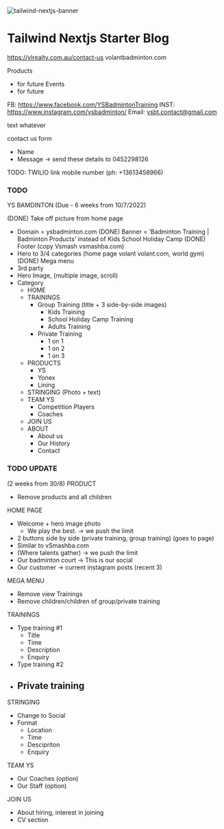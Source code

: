 ![tailwind-nextjs-banner](/public/images/twitter-card.png)

# Tailwind Nextjs Starter Blog

https://ylrealty.com.au/contact-us
volantbadminton.com

Products
- for future
Events
- for future

FB: https://www.facebook.com/YSBadmintonTraining
INST: https://www.instagram.com/ysbadminton/
Email: ysbt.contact@gmail.com

text whatever

contact us form
- Name
- Message
-> send these details to 0452298126


TODO: TWILIO link mobile number (ph: +13613458966)


### TODO
YS BAMDINTON
(Due - 6 weeks from 10/7/2022)

(DONE) Take off picture from home page
- Domain = ysbadminton.com
(DONE) Banner = ‘Badminton Training | Badminton Products’ instead of Kids School Holiday Camp
(DONE) Footer (copy Vsmash vsmashba.com)
- Hero to 3/4 categories (home page volant volant.com, world gym)
(DONE) Mega menu
- 3rd party
- Hero Image, (multiple image, scroll)
- Category
  - HOME
  - TRAININGS
    - Group Training (title + 3 side-by-side images)
      - Kids Training
      - School Holiday Camp Training
      - Adults Training
    - Private Training
      - 1 on 1
      - 1 on 2
      - 1 on 3
  - PRODUCTS
    - YS
    - Yonex
    - Lining
  - STRINGING (Photo + text)
  - TEAM YS 
    - Competition Players
    - Coaches
  - JOIN US
  - ABOUT
    - About us
    - Our History
    - Contact

### TODO UPDATE
(2 weeks from 30/8)
PRODUCT

- Remove products and all children

HOME PAGE

- Welcome + hero image photo
  - We play the best. -> we push the limit
- 2 buttons side by side (private training, group training) (goes to page)
- Similar to vSmashba.com
- (Where talents gather) -> we push the limit
- Our badminton court -> This is our social
- Our customer -> current instagram posts (recent 3)

MEGA MENU

- Remove view Trainings
- Remove children/children of group/private training

TRAININGS

- Type training #1
  - Title
  - Time
  - Description
  - Enquiry
- Type training #2
- Private training
  -

STRINGING

- Change to Social
- Format
  - Location
  - Time
  - Descipriton
  - Enquiry

TEAM YS

- Our Coaches (option)
- Our Staff (option)

JOIN US

- About hiring, interest in joining
- CV section
